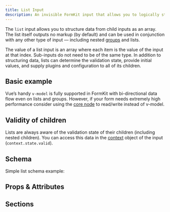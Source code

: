 ```yaml
---
title: List Input
description: An invisible FormKit input that allows you to logically structure your form data as an array.
---
```


<InputPageHero title="List"></InputPageHero>

<page-toc></page-toc>

The `list` input allows you to structure data from child inputs as an array. The list itself outputs no markup (by default) and can be used in conjunction with any other type of input — including nested [groups](/inputs/group) and lists.

The value of a list input is an array where each item is the value of the input at that index. Sub-inputs do not need to be of the same type. In addition to structuring data, lists can determine the validation state, provide initial values, and supply plugins and configuration to all of its children.

## Basic example

<example
name="List input"
file="_content/examples/list/list-base.vue"></example>

<callout type="tip" label="Performance">
Vue’s handy <code>v-model</code> is fully supported in FormKit with bi-directional data flow even on lists and groups. However, if your form needs extremely high performance consider using the <a href="/essentials/architecture">core node</a> to read/write instead of v-model.
</callout>

## Validity of children

Lists are always aware of the validation state of their children (including nested children). You can access this data in the [context](/essentials/configuration) object of the input (`context.state.valid`).

<example
name="List input"
file="_content/examples/list/list-validity.vue"></example>

## Schema

Simple list schema example:

<example
name="Schema"
file="_content/examples/list/list-schema.vue"></example>

## Props & Attributes

<reference-table input="list" :data="[{ prop: 'disabled', type: 'Boolean', default: 'false', description: 'Disables all the inputs in the list.'}]" :without="['help', 'label', 'prefix-icon', 'suffix-icon', 'validation', 'validation-visibility', 'validation-label']">
</reference-table>

## Sections

<reference-table type="sectionKeys" primary="section-key" :without="['outer','prefix', 'suffix', 'prefixIcon', 'suffixIcon', 'label','inner','input','help','messages','message']">
</reference-table>
